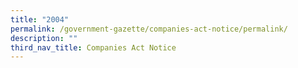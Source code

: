 ```yaml
---
title: "2004"
permalink: /government-gazette/companies-act-notice/permalink/
description: ""
third_nav_title: Companies Act Notice
---
```

